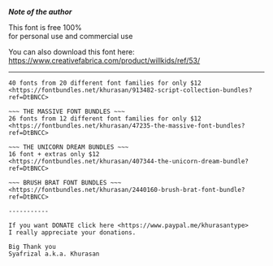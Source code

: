 ***Note of the author***

This font is free 100%  
 for personal use and commercial use  
   
 You can also download this font here:  
 <https://www.creativefabrica.com/product/willkids/ref/53/>  
   
 -----------  
   
 ~~~ SCRIPT COLLECTION FONT BUNDLES ~~~  
 40 fonts from 20 different font families for only $12  
 <https://fontbundles.net/khurasan/913482-script-collection-bundles?ref=DtBNCC>  
   
 ~~~ THE MASSIVE FONT BUNDLES ~~~  
 26 fonts from 12 different font families for only $12  
 <https://fontbundles.net/khurasan/47235-the-massive-font-bundles?ref=DtBNCC>  
   
 ~~~ THE UNICORN DREAM BUNDLES ~~~  
 16 font + extras only $12  
 <https://fontbundles.net/khurasan/407344-the-unicorn-dream-bundle?ref=DtBNCC>  
   
 ~~~ BRUSH BRAT FONT BUNDLES ~~~  
 <https://fontbundles.net/khurasan/2440160-brush-brat-font-bundle?ref=DtBNCC>  
   
 -----------  
   
 If you want DONATE click here <https://www.paypal.me/khurasantype>  
 I really appreciate your donations.  
   
 Big Thank you  
 Syafrizal a.k.a. Khurasan